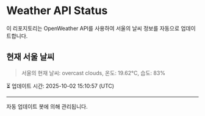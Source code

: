 
# Weather API Status

이 리포지토리는 OpenWeather API를 사용하여 서울의 날씨 정보를 자동으로 업데이트합니다.

## 현재 서울 날씨
> 서울의 현재 날씨: overcast clouds, 온도: 19.62°C, 습도: 83%

⏳ 업데이트 시간: 2025-10-02 15:10:57 (UTC)

---
자동 업데이트 봇에 의해 관리됩니다.
